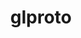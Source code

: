 ---
title: "glproto"
layout: cache
categories: [package, v0.18]
meta: {"versions": ["1.4.17"], "compilers": ["gcc@7.5.0"]}
spec_files: 
 - spec-0.json
spec_names:
 - 'glproto@1.4.17%gcc@7.5.0 arch=linux-ubuntu18.04-x86_64 ^pkgconf@1.8.0%gcc@7.5.0 arch=linux-ubuntu18.04-x86_64 ^util-macros@1.19.3%gcc@7.5.0 arch=linux-ubuntu18.04-x86_64'
---